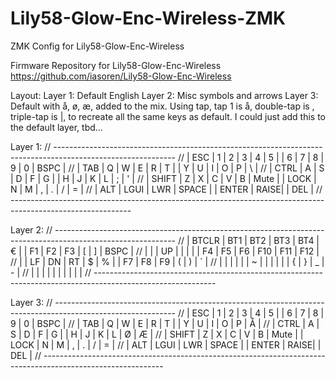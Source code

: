 # Lily58-Glow-Enc-Wireless-ZMK
ZMK Config for Lily58-Glow-Enc-Wireless

Firmware Repository for Lily58-Glow-Enc-Wireless
https://github.com/iasoren/Lily58-Glow-Enc-Wireless


Layout:
Layer 1: Default English
Layer 2: Misc symbols and arrows
Layer 3: Default with å, ø, æ, added to the mix. Using tap, tap 1 is å, double-tap is \, triple-tap is |, to recreate all the same keys as default.
        I could just add this to the default layer, tbd...


Layer 1:
// ------------------------------------------------------------------------------------------------------------
// |  ESC  |  1  |  2  |  3   |  4   |  5   |                   |  6   |  7    |  8    |  9   |   0   |  BSPC |
// |  TAB  |  Q  |  W  |  E   |  R   |  T   |                   |  Y   |  U    |  I    |  O   |   P   |   \   |
// |  CTRL |  A  |  S  |  D   |  F   |  G   |                   |  H   |  J    |  K    |  L   |   ;   |   '   |
// | SHIFT |  Z  |  X  |  C   |  V   |  B   |   Mute |  | LOCK  |  N   |  M    |  ,    |  .   |   /   |   =   |
//                     | ALT  | LGUI | LWR  |  SPACE |  | ENTER | RAISE|       | DEL   |
// ------------------------------------------------------------------------------------------------------------

Layer 2:
// ------------------------------------------------------------------------------------------------------------
// | BTCLR | BT1 | BT2 |  BT3 |  BT4 |   €  |                   |   F1 |   F2  |   F3  |  [   |   ]   |  BSPC |
// |       |     | UP  |      |      |      |                   |  F4  |  F5   |  F6   |  F10 |  F11  |  F12  |
// |       |  LF |  DN |  RT  |  $   |  %   |                   |  F7  |  F8   |  F9   |  (   |   )   |   `   |
// |       |     |     |      |      |  ~   |        |  |       |      |       |  {    |  }   |   _   |   -   |
//                     |      |      |      |        |  |       |      |       |       |
// ------------------------------------------------------------------------------------------------------------

Layer 3:
// ------------------------------------------------------------------------------------------------------------
// |  ESC  |  1  |  2  |  3   |  4   |  5   |                   |  6   |  7    |  8    |  9   |   0   |  BSPC |
// |  TAB  |  Q  |  W  |  E   |  R   |  T   |                   |  Y   |  U    |  I    |  O   |   P   |   Å   |
// |  CTRL |  A  |  S  |  D   |  F   |  G   |                   |  H   |  J    |  K    |  L   |   Ø   |   Æ   |
// | SHIFT |  Z  |  X  |  C   |  V   |  B   |   Mute |  | LOCK  |  N   |  M    |  ,    |  .   |   /   |   =   |
//                     | ALT  | LGUI | LWR  |  SPACE |  | ENTER | RAISE|       | DEL   |
// ------------------------------------------------------------------------------------------------------------
